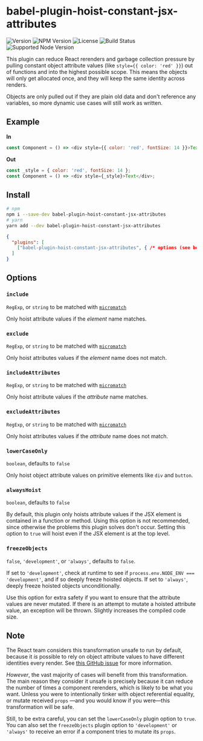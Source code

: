 # babel-plugin-hoist-constant-jsx-attributes

![Version](https://img.shields.io/github/package-json/v/joshwilsonvu/babel-plugin-hoist-constant-jsx-attributes)
![NPM Version](https://img.shields.io/npm/v/babel-plugin-hoist-constant-jsx-attributes)
![License](https://img.shields.io/github/license/joshwilsonvu/babel-plugin-hoist-constant-jsx-attributes)
![Build Status](https://img.shields.io/github/workflow/status/joshwilsonvu/babel-plugin-hoist-constant-jsx-attributes/CI)
![Supported Node Version](https://img.shields.io/node/v/babel-plugin-hoist-constant-jsx-attributes)

This plugin can reduce React rerenders and garbage collection pressure by pulling
constant object attribute values (like `style={{ color: 'red' }}`) out of functions 
and into the highest possible scope. This means the objects will only get allocated once,
and they will keep the same identity across renders. 

Objects are only pulled out if they are plain old data and don't reference any 
variables, so more dynamic use cases will still work as written.

## Example

**In**

```js
const Component = () => <div style={{ color: 'red', fontSize: 14 }}>Text</div>;
```

**Out**

```js
const _style = { color: 'red', fontSize: 14 };
const Component = () => <div style={_style}>Text</div>;
```

## Install

```bash
# npm
npm i --save-dev babel-plugin-hoist-constant-jsx-attributes
# yarn
yarn add --dev babel-plugin-hoist-constant-jsx-attributes
```
```json
{
  "plugins": [
    ["babel-plugin-hoist-constant-jsx-attributes", { /* options (see below) */ }]
  ]
}
```

## Options

### `include`

`RegExp`, or `string` to be matched with [`micromatch`](https://github.com/micromatch/micromatch)

Only hoist attribute values if the *element* name matches.

### `exclude`

`RegExp`, or `string` to be matched with [`micromatch`](https://github.com/micromatch/micromatch)

Only hoist attributes values if the *element* name does not match.

### `includeAttributes`

`RegExp`, or `string` to be matched with [`micromatch`](https://github.com/micromatch/micromatch)

Only hoist attribute values if the *attribute* name matches.

### `excludeAttributes`

`RegExp`, or `string` to be matched with [`micromatch`](https://github.com/micromatch/micromatch)

Only hoist attributes values if the *attribute* name does not match.

### `lowerCaseOnly`

`boolean`, defaults to `false`

Only hoist object attribute values on primitive elements like `div` and `button`.

### `alwaysHoist`

`boolean`, defaults to `false`

By default, this plugin only hoists attribute values if the JSX element is contained
in a function or method. Using this option is not recommended, since otherwise the 
problems this plugin solves don't occur. Setting this option to `true` will hoist even
if the JSX element is at the top level.

### `freezeObjects`

`false`, `'development'`, or `'always'`, defaults to `false`.

If set to `'development'`, check at runtime to see if `process.env.NODE_ENV === 'development'`,
and if so deeply freeze hoisted objects. If set to `'always'`, deeply
freeze hoisted objects unconditionally.

Use this option for extra safety if you want to ensure that the attribute values 
are never mutated. If there is an attempt to mutate a hoisted attribute value, an
exception will be thrown. Slightly increases the compiled code size.

## Note

The React team considers this transformation unsafe to run by default, because it 
*is* possible to rely on object attribute values to have different identities every 
render. See [this GitHub issue](https://github.com/facebook/react/issues/3226) 
for more information. 

*However*, the vast majority of cases will benefit from this transformation. The
main reason they consider it unsafe is precisely because it can reduce the number
of times a component rerenders, which is likely to be what you want. Unless you were
to intentionally tinker with object referential equality, or mutate received `props`
—and you would know if you were—this transformation will be safe.

Still, to be extra careful, you can set the `lowerCaseOnly` plugin option to `true`.
You can also set the `freezeObjects` plugin option to `'development'` or `'always'`
to receive an error if a component tries to mutate its `props`.